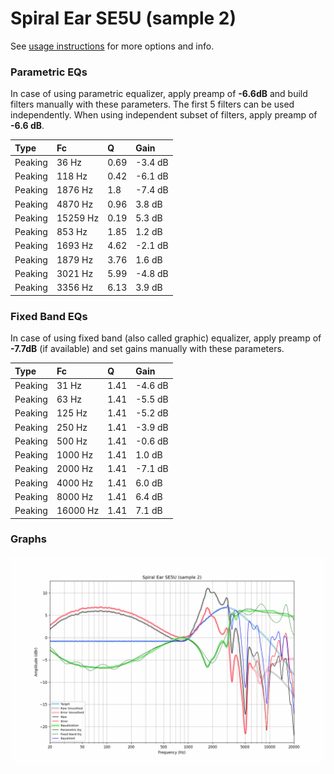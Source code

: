 # Spiral Ear SE5U (sample 2)
See [usage instructions](https://github.com/jaakkopasanen/AutoEq#usage) for more options and info.

### Parametric EQs
In case of using parametric equalizer, apply preamp of **-6.6dB** and build filters manually
with these parameters. The first 5 filters can be used independently.
When using independent subset of filters, apply preamp of **-6.6 dB**.

| Type    | Fc       |    Q | Gain    |
|:--------|:---------|:-----|:--------|
| Peaking | 36 Hz    | 0.69 | -3.4 dB |
| Peaking | 118 Hz   | 0.42 | -6.1 dB |
| Peaking | 1876 Hz  | 1.8  | -7.4 dB |
| Peaking | 4870 Hz  | 0.96 | 3.8 dB  |
| Peaking | 15259 Hz | 0.19 | 5.3 dB  |
| Peaking | 853 Hz   | 1.85 | 1.2 dB  |
| Peaking | 1693 Hz  | 4.62 | -2.1 dB |
| Peaking | 1879 Hz  | 3.76 | 1.6 dB  |
| Peaking | 3021 Hz  | 5.99 | -4.8 dB |
| Peaking | 3356 Hz  | 6.13 | 3.9 dB  |

### Fixed Band EQs
In case of using fixed band (also called graphic) equalizer, apply preamp of **-7.7dB**
(if available) and set gains manually with these parameters.

| Type    | Fc       |    Q | Gain    |
|:--------|:---------|:-----|:--------|
| Peaking | 31 Hz    | 1.41 | -4.6 dB |
| Peaking | 63 Hz    | 1.41 | -5.5 dB |
| Peaking | 125 Hz   | 1.41 | -5.2 dB |
| Peaking | 250 Hz   | 1.41 | -3.9 dB |
| Peaking | 500 Hz   | 1.41 | -0.6 dB |
| Peaking | 1000 Hz  | 1.41 | 1.0 dB  |
| Peaking | 2000 Hz  | 1.41 | -7.1 dB |
| Peaking | 4000 Hz  | 1.41 | 6.0 dB  |
| Peaking | 8000 Hz  | 1.41 | 6.4 dB  |
| Peaking | 16000 Hz | 1.41 | 7.1 dB  |

### Graphs
![](./Spiral%20Ear%20SE5U%20(sample%202).png)